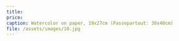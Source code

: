 ```yaml
---
title: 
price:
caption: Watercolor on paper, 19x27cm (Passepartout: 30x40cm)
file: /assets/images/10.jpg
---
```

